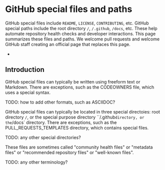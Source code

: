 # GitHub special files and paths

GitHub special files include `README`, `LICENSE`, `CONTRIBUTING`, etc. GitHub special paths include the root directory `/`, `/.github`, `/docs`, etc. These help automate repository health checks and developer interactions.  This page summarizes these files and paths. We welcome pull requests and welcome GitHub staff creating an official page that replaces this page.

* [](#)


## Introduction

GitHub special files can typically be written using freeform text or Markdown.
There are exceptions, such as the CODEOWNERS file, which uses a special syntax.

TODO: how to add other formats, such as ASCIIDOC?

GitHub special files can typically be located in three special directoies: root directory `/`, or the special purpose directory ``/.github` directory, or the `/docs` directory. There are exceptions, such as the PULL_REQUESTS_TEMPLATES directory, which contains special files.

TODO: any other special directories?

These files are sometimes called "community health files" or "metadata files" or "recommended repository files" or "well-known files". 

TODO: any other terminology?

